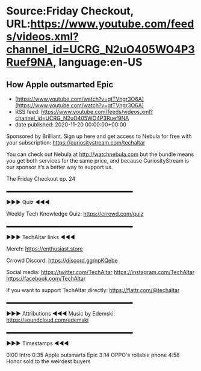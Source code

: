 # Source:Friday Checkout, URL:https://www.youtube.com/feeds/videos.xml?channel_id=UCRG_N2uO405WO4P3Ruef9NA, language:en-US

## How Apple outsmarted Epic
 - [https://www.youtube.com/watch?v=gtTVhgr3O6A](https://www.youtube.com/watch?v=gtTVhgr3O6A)
 - RSS feed: https://www.youtube.com/feeds/videos.xml?channel_id=UCRG_N2uO405WO4P3Ruef9NA
 - date published: 2020-11-20 00:00:00+00:00

Sponsored by Brilliant. Sign up here and get access to Nebula for free with your subscription: https://curiositystream.com/techaltar

You can check out Nebula at http://watchnebula.com but the bundle means you get both services for the same price, and because CuriosityStream is our sponsor it’s a better way to support us. 

The Friday Checkout ep. 24

▬▬▬▬▬▬▬▬▬▬▬▬▬▬▬▬▬▬▬▬▬▬▬▬ 

►►► Quiz ◄◄◄

Weekly Tech Knowledge Quiz: https://crrowd.com/quiz

▬▬▬▬▬▬▬▬▬▬▬▬▬▬▬▬▬▬▬▬▬▬▬▬ 

►►► TechAltar links ◄◄◄ 

Merch: 
https://enthusiast.store 

Crrowd Discord: 
https://discord.gg/npKQebe 

Social media: 
https://twitter.com/TechAltar 
https://instagram.com/TechAltar 
https://facebook.com/TechAltar 

If you want to support TechAltar directly: 
https://flattr.com/@techaltar 

▬▬▬▬▬▬▬▬▬▬▬▬▬▬▬▬▬▬▬▬▬▬▬▬ 

►►► Attributions ◄◄◄ 
Music by Edemski: 
https://soundcloud.com/edemski 

▬▬▬▬▬▬▬▬▬▬▬▬▬▬▬▬▬▬▬▬▬▬▬▬ 

►►► Timestamps ◄◄◄ 

0:00 Intro 
0:35  Apple outsmarts Epic
3:14 OPPO's rollable phone
4:58 Honor sold to the weirdest buyers

